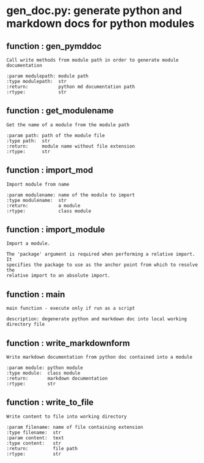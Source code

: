 # gen_doc.py: generate python and markdown docs for python modules


function : gen_pymddoc
------
```
Call write methods from module path in order to generate module documentation

:param modulepath: module path
:type modulepath:  str
:return:           python md documentation path
:rtype:            str
```
function : get_modulename
------
```
Get the name of a module from the module path

:param path: path of the module file
:type path:  str
:return:     module name without file extension
:rtype:      str
```
function : import_mod
------
```
Import module from name

:param modulename: name of the module to import
:type modulename:  str
:return:           a module
:rtype:            class module
```
function : import_module
------
```
Import a module.

The 'package' argument is required when performing a relative import. It
specifies the package to use as the anchor point from which to resolve the
relative import to an absolute import.
```
function : main
------
```
main function - execute only if run as a script

description: degenerate python and markdown doc into local working directory file
```
function : write_markdownform
------
```
Write markdown documentation from python doc contained into a module

:param module: python module
:type module:  class module
:return:       markdown documentation
:rtype:        str
```
function : write_to_file
------
```
Write content to file into working directory

:param filename: name of file containing extension
:type filename:  str
:param content:  text
:type content:   str
:return:         file path
:rtype:          str
```
